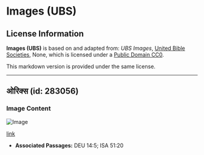 # Images (UBS)

## License Information

**Images (UBS)** is based on and adapted from: _UBS Images_, [United Bible Societies](https://unitedbiblesocieties.org/), None, which is licensed under a [Public Domain CC0](https://creativecommons.org/public-domain/cc0/).

This markdown version is provided under the same license.



--------------------------------

## ओरिक्स (id: 283056)

### Image Content

![Image](https://cdn.aquifer.bible/aquifer-content/resources/Media/WEB-0689_oryx.jpg)

[link](https://cdn.aquifer.bible/aquifer-content/resources/Media/WEB-0689_oryx.jpg)

* **Associated Passages:** DEU 14:5; ISA 51:20

